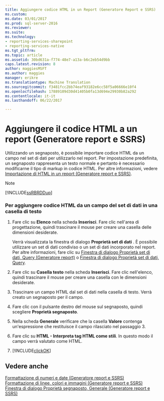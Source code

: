 ```yaml
---
title: Aggiungere codice HTML in un Report (Generatore Report e SSRS) | Documenti Microsoft
ms.custom: 
ms.date: 03/01/2017
ms.prod: sql-server-2016
ms.reviewer: 
ms.suite: 
ms.technology:
- reporting-services-sharepoint
- reporting-services-native
ms.tgt_pltfrm: 
ms.topic: article
ms.assetid: 30bd631a-f774-48e7-a13a-b6c2eb54d9bb
caps.latest.revision: 8
author: maggiesMSFT
ms.author: maggies
manager: erikre
ms.translationtype: Machine Translation
ms.sourcegitcommit: f3481fcc2bb74eaf93182e6cc58f5a06666e10f4
ms.openlocfilehash: 17889109d30d41405b0fa13d694e29930b82a292
ms.contentlocale: it-it
ms.lasthandoff: 06/22/2017

---
```

# <a name="add-html-into-a-report-report-builder-and-ssrs"></a>Aggiungere il codice HTML a un report (Generatore report e SSRS)
  Utilizzando un segnaposto, è possibile importare codice HTML da un campo nel set di dati per utilizzarlo nel report. Per impostazione predefinita, un segnaposto rappresenta un testo normale e pertanto è necessario modificarne il tipo di markup in codice HTML. Per altre informazioni, vedere [Importazione di HTML in un report &#40;Generatore report e SSRS&#41;](../../reporting-services/report-design/importing-html-into-a-report-report-builder-and-ssrs.md).  
  
> [!NOTE]  
>  [!INCLUDE[ssRBRDDup](../../includes/ssrbrddup-md.md)]  
  
### <a name="to-add-html-from-a-field-in-your-dataset-into-a-text-box"></a>Per aggiungere codice HTML da un campo del set di dati in una casella di testo  
  
1.  Fare clic su **Elenco** nella scheda **Inserisci**. Fare clic nell'area di progettazione, quindi trascinare il mouse per creare una casella delle dimensioni desiderate.  
  
     Verrà visualizzata la finestra di dialogo **Proprietà set di dati** . È possibile utilizzare un set di dati condiviso o un set di dati incorporato nel report. Per altre informazioni, fare clic su [Finestra di dialogo Proprietà set di dati, Query &#40;Generatore report&#41;](../../reporting-services/report-data/dataset-properties-dialog-box-query-report-builder.md) o [Finestra di dialogo Proprietà set di dati, Query](http://msdn.microsoft.com/library/1fa34a4b-7de0-4e92-99fa-bc28a206773f).  
  
2.  Fare clic su **Casella testo** nella scheda **Inserisci**. Fare clic nell'elenco, quindi trascinare il mouse per creare una casella con le dimensioni desiderate.  
  
3.  Trascinare un campo HTML dal set di dati nella casella di testo. Verrà creato un segnaposto per il campo.  
  
4.  Fare clic con il pulsante destro del mouse sul segnaposto, quindi scegliere **Proprietà segnaposto**.  
  
5.  Nella scheda **Generale** verificare che la casella **Valore** contenga un'espressione che restituisce il campo rilasciato nel passaggio 3.  
  
6.  Fare clic su **HTML - Interpreta tag HTML come stili**. In questo modo il campo verrà valutato come HTML.  
  
7.  [!INCLUDE[clickOK](../../includes/clickok-md.md)]  
  
## <a name="see-also"></a>Vedere anche  
 [Formattazione di numeri e date &#40;Generatore report e SSRS&#41;](../../reporting-services/report-design/formatting-numbers-and-dates-report-builder-and-ssrs.md)   
 [Formattazione di linee, colori e immagini &#40;Generatore report e SSRS&#41;](../../reporting-services/report-design/formatting-lines-colors-and-images-report-builder-and-ssrs.md)   
 [Finestra di dialogo Proprietà segnaposto, Generale &#40;Generatore report e SSRS&#41;](http://msdn.microsoft.com/library/7a867736-a3b0-4b5a-b3e5-fe7c8d7618a8)  
  
  
